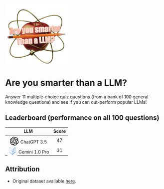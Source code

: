 <img src="webapp/logo.png" style="height:200px;margin-bottom:-8px;">

# Are you smarter than a LLM?

Answer 11 multiple-choice quiz questions (from a bank of 100 general knowledge questions) and see if you can out-perform popular LLMs!

## Leaderboard (performance on all 100 questions)

|LLM|Score|
|:---:|:---:|
|<img src="webapp/icons/chatgpt.png" style="height:32px;margin-bottom:-8px;"> ChatGPT 3.5|47|
|<img src="webapp/icons/gemini.png" style="height:32px;margin-bottom:-8px;"> Gemini 1.0 Pro|31|

## Attribution

* Original dataset available [here](https://huggingface.co/datasets/MuskumPillerum/General-Knowledge).
